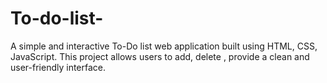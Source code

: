 # To-do-list-
A simple and interactive To-Do list web application built using HTML, CSS, JavaScript. This project allows users to add, delete , provide a clean and user-friendly interface.
